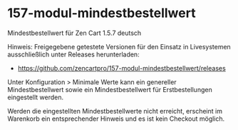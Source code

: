 # 157-modul-mindestbestellwert
Mindestbestellwert für Zen Cart 1.5.7 deutsch

Hinweis: 
Freigegebene getestete Versionen für den Einsatz in Livesystemen ausschließlich unter Releases herunterladen:
* https://github.com/zencartpro/157-modul-mindestbestellwert/releases

Unter Konfiguration > Minimale Werte kann ein genereller Mindestbestellwert sowie ein Mindestbestellwert für Erstbestellungen eingestellt werden.

Werden die eingestellten Mindestbestellwerte nicht erreicht, erscheint im Warenkorb ein entsprechender Hinweis und es ist kein Checkout möglich.
